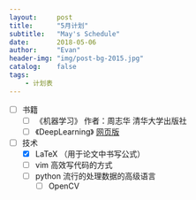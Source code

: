```yaml
---
layout:     post
title:      "5月计划"
subtitle:   "May's Schedule"
date:       2018-05-06 
author:     "Evan"
header-img: "img/post-bg-2015.jpg"
catalog:    false
tags:
    - 计划表
---
```


- [ ] 书籍
  - [ ] 《机器学习》 作者：周志华 清华大学出版社
  - [ ] 《DeepLearning》 [网页版](http://www.deeplearningbook.org/)
- [ ] 技术
  - [x] LaTeX （用于论文中书写公式）
  - [ ] vim 高效写代码的方式
  - [ ] python 流行的处理数据的高级语言
    - [ ] OpenCV